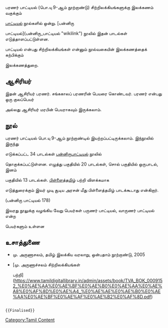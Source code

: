 பரணர் பாட்டியல் (பொ.யு 9-ஆம் நூற்றாண்டு) சிற்றிலக்கியங்களுக்கு இலக்கணம் வகுக்கும்
[பாட்டியல்](பாட்டியல் "wikilink") நூல்களில் ஒன்று. [பன்னிரு
பாட்டியல்](பன்னிரு_பாட்டியல் "wikilink") நூலில் இதன் பாடல்கள் எடுத்தாளப்பட்டுள்ளன.
பாட்டியல் என்பது சிற்றிலக்கியங்கள் என்னும் நூல்வகையின் இலக்கணத்தைக் கற்பிக்கும்
இலக்கணத்துறை.

## ஆசிரியர்

இதன் ஆசிரியர் பரணர். சங்ககாலப் பரணரின் பெயரை கொண்டவர். பரணர் என்பது ஒரு குலப்பெயர்
அல்லது ஆசிரியர் மரபின் பெயராகவும் இருக்கலாம்.

## நூல்

பரணர் பாட்டியல் பொ.யு 9-ஆம் நூற்றாண்டில் இயற்றப்பட்டிருக்கலாம். இந்நூலில் இருந்து
எடுக்கப்பட்ட 34 பாடல்கள் [பன்னிருபாட்டியல்](பன்னிரு_பாட்டியல் "wikilink") நூலில்
தொகுக்கப்பட்டுள்ளன. எழுத்து பகுதியில் 20 பாடல்கள், சொல் பகுதியில் ஒருபாடல், இனம்
பகுதியில் 13 பாடல்கள். [பிள்ளைத்தமிழ்](பிள்ளைத்தமிழ் "wikilink") பற்றி விளக்கமாக
எடுத்துரைக்கும் இவர் முடி சூடிய அரசன் மீது பிள்ளைத்தமிழ் பாடக்கூடாது என்கிறார்.
(பன்னிரு பாட்டியல் 178)

இவரது நூலுக்கு வழங்கிய வேறு பெயர்கள் பருணர் பாட்டியல், வாருணர் பாட்டியல் என்ற
பெயர்களும் உள்ளன

## உசாத்துணை

-   மு. அருணாசலம், தமிழ் இலக்கிய வரலாறு, ஒன்பதாம் நூற்றாண்டு, 2005
-   [மு. அருணாச்சலம் சிற்றிலக்கியங்கள்
    பற்றி](https://www.tamildigitallibrary.in/admin/assets/book/TVA_BOK_0009152_%E0%AE%AA%E0%AE%BF%E0%AE%B0%E0%AE%AA%E0%AE%A8%E0%AF%8D%E0%AE%A4_%E0%AE%AE%E0%AE%B0%E0%AE%AA%E0%AE%BF%E0%AE%AF%E0%AE%B2%E0%AF%8D.pdf)

```{=mediawiki}
{{Finalised}}
```
[Category:Tamil Content](Category:Tamil_Content "wikilink")
